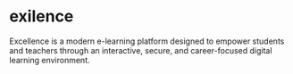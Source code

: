# exilence
Excellence is a modern e-learning platform designed to empower students and teachers through an interactive, secure, and career-focused digital learning environment.  
